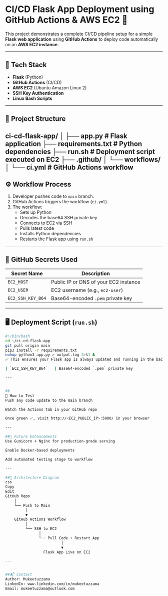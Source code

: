 # CI/CD Flask App Deployment using GitHub Actions & AWS EC2 🚀

This project demonstrates a complete CI/CD pipeline setup for a simple **Flask web application** using **GitHub Actions** to deploy code automatically on an **AWS EC2 instance**.

---

## 🔧 Tech Stack

- **Flask** (Python)
- **GitHub Actions** (CI/CD)
- **AWS EC2** (Ubuntu Amazon Linux 2)
- **SSH Key Authentication**
- **Linux Bash Scripts**

---

## 📁 Project Structure
ci-cd-flask-app/
│
├── app.py # Flask application
├── requirements.txt # Python dependencies
├── run.sh # Deployment script executed on EC2
├── .github/
│ └── workflows/
│ └── ci.yml # GitHub Actions workflow
---

## ⚙️ Workflow Process

1. Developer pushes code to `main` branch.
2. GitHub Actions triggers the workflow (`ci.yml`).
3. The workflow:
   - Sets up Python
   - Decodes the base64 SSH private key
   - Connects to EC2 via SSH
   - Pulls latest code
   - Installs Python dependencies
   - Restarts the Flask app using `run.sh`

---

## 🔐 GitHub Secrets Used

| Secret Name         | Description                                   |
|---------------------|-----------------------------------------------|
| `EC2_HOST`          | Public IP or DNS of your EC2 instance         |
| `EC2_USER`          | EC2 username (e.g., `ec2-user`)               |
| `EC2_SSH_KEY_B64`   | Base64-encoded `.pem` private key             |

---

## 🖥️ Deployment Script (`run.sh`)

```bash
#!/bin/bash
cd ~/ci-cd-flask-app
git pull origin main
pip3 install -r requirements.txt
nohup python3 app.py > output.log 2>&1 &
✅ This ensures your Flask app is always updated and running in the background.

| `EC2_SSH_KEY_B64`   | Base64-encoded `.pem` private key             |

---


##
🧪 How to Test
Push any code update to the main branch

Watch the Actions tab in your GitHub repo

Once green ✅, visit http://<EC2_PUBLIC_IP>:5000/ in your browser

---

##📌 Future Enhancements
Use Gunicorn + Nginx for production-grade serving

Enable Docker-based deployments

Add automated testing stage to workflow

---

##📸 Architecture Diagram
css
Copy
Edit
GitHub Repo
    │
    └── Push to Main
         │
         ▼
    GitHub Actions Workflow
         │
         └── SSH to EC2
               │
               └── Pull Code + Restart App
                         │
                         ▼
                 Flask App Live on EC2

---


##📬 Contact
Author: Mukeetuzzama
LinkedIn: www.linkedin.com/in/mukeetuzzama
Email: mukeetuzzama@outlook.com
